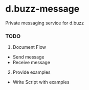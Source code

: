# d.buzz-message
Private messaging service for d.buzz

### TODO

1. Document Flow
 - Send message
 - Receive message

2. Provide examples
- Write Script with examples
